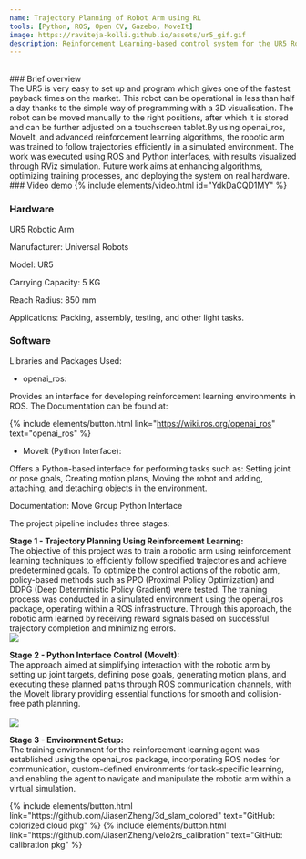 ```yaml
---
name: Trajectory Planning of Robot Arm using RL
tools: [Python, ROS, Open CV, Gazebo, MoveIt]
image: https://raviteja-kolli.github.io/assets/ur5_gif.gif
description: Reinforcement Learning-based control system for the UR5 Robotic Arm and optimizing the motion planning of the UR5 robotic arm using reinforcement learning techniques. By utilizing openai_ros, MoveIt, and advanced reinforcement learning algorithms, the robotic arm was trained to follow trajectories efficiently in a simulated environment.
---
```


<br>
### Brief overview
<br>
The UR5 is very easy to set up and program which gives one of the fastest payback times on the market. This robot can be operational in less than half a day thanks to the simple way of programming with a 3D visualisation. The robot can be moved manually to the right positions, after which it is stored and can be further adjusted on a touchscreen tablet.By using openai_ros, MoveIt, and advanced reinforcement learning algorithms, the robotic arm was trained to follow trajectories efficiently in a simulated environment. The work was executed using ROS and Python interfaces, with results visualized through RViz simulation. Future work aims at enhancing algorithms, optimizing training processes, and deploying the system on real hardware. 

<br>
### Video demo
{% include elements/video.html id="YdkDaCQD1MY" %}
<br>

### Hardware
UR5 Robotic Arm

Manufacturer: Universal Robots

Model: UR5

Carrying Capacity: 5 KG

Reach Radius: 850 mm

Applications: Packing, assembly, testing, and other light tasks.

### Software
Libraries and Packages Used:

* openai_ros:

Provides an interface for developing reinforcement learning environments in ROS. The Documentation can be found at: <p class="text-center">
{% include elements/button.html link="https://wiki.ros.org/openai_ros" text="openai_ros" %}
</p>

* MoveIt (Python Interface):

Offers a Python-based interface for performing tasks such as: Setting joint or pose goals, Creating motion plans, Moving the robot and adding, attaching, and detaching objects in the environment.

Documentation: Move Group Python Interface

The project pipeline includes three stages: 

**Stage 1 - Trajectory Planning Using Reinforcement Learning:**
<br>
The objective of this project was to train a robotic arm using reinforcement learning techniques to efficiently follow specified trajectories and achieve predetermined goals. To optimize the control actions of the robotic arm, policy-based methods such as PPO (Proximal Policy Optimization) and DDPG (Deep Deterministic Policy Gradient) were tested. The training process was conducted in a simulated environment using the openai_ros package, operating within a ROS infrastructure. Through this approach, the robotic arm learned by receiving reward signals based on successful trajectory completion and minimizing errors.
<br>
<img src="{{ site.url }}{{ site.baseurl }}/assets/gazebo_ur5.png"/>
<br>

**Stage 2 - Python Interface Control (MoveIt):**
<br>
The approach aimed at simplifying interaction with the robotic arm by setting up joint targets, defining pose goals, generating motion plans, and executing these planned paths through ROS communication channels, with the MoveIt library providing essential functions for smooth and collision-free path planning.
<br>
<br>
<img src="{{ site.url }}{{ site.baseurl }}/assets/basic_control.png"/>
<br>

**Stage 3 - Environment Setup:**
<br>
The training environment for the reinforcement learning agent was established using the openai_ros package, incorporating ROS nodes for communication, custom-defined environments for task-specific learning, and enabling the agent to navigate and manipulate the robotic arm within a virtual simulation.
<br>

<p class="text-center">
{% include elements/button.html link="https://github.com/JiasenZheng/3d_slam_colored" text="GitHub: colorized cloud pkg" %}
{% include elements/button.html link="https://github.com/JiasenZheng/velo2rs_calibration" text="GitHub: calibration pkg" %}
</p>
